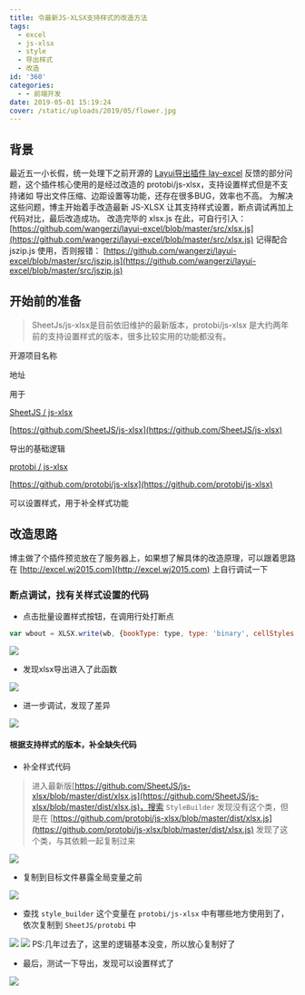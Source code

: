 ```yaml
---
title: 令最新JS-XLSX支持样式的改造方法
tags:
  - excel
  - js-xlsx
  - style
  - 导出样式
  - 改造
id: '360'
categories:
  - - 前端开发
date: 2019-05-01 15:19:24
cover: /static/uploads/2019/05/flower.jpg
---
```


## 背景

最近五一小长假，统一处理下之前开源的 [Layui导出插件 lay-excel](https://github.com/wangerzi/layui-excel) 反馈的部分问题，这个插件核心使用的是经过改造的 protobi/js-xlsx，支持设置样式但是不支持诸如 导出文件压缩、边距设置等功能，还存在很多BUG，效率也不高。 为解决这些问题，博主开始着手改造最新 JS-XLSX 让其支持样式设置，断点调试再加上代码对比，最后改造成功。 改造完毕的 xlsx.js 在此，可自行引入： [https://github.com/wangerzi/layui-excel/blob/master/src/xlsx.js](https://github.com/wangerzi/layui-excel/blob/master/src/xlsx.js) 记得配合 jszip.js 使用，否则报错： [https://github.com/wangerzi/layui-excel/blob/master/src/jszip.js](https://github.com/wangerzi/layui-excel/blob/master/src/jszip.js)

## 开始前的准备

> SheetJs/js-xlsx是目前依旧维护的最新版本，protobi/js-xlsx 是大约两年前的支持设置样式的版本，很多比较实用的功能都没有。

开源项目名称

地址

用于

[SheetJS / js-xlsx](https://github.com/SheetJS/js-xlsx)

[https://github.com/SheetJS/js-xlsx](https://github.com/SheetJS/js-xlsx)

导出的基础逻辑

[protobi / js-xlsx](https://github.com/protobi/js-xlsx)

[https://github.com/protobi/js-xlsx](https://github.com/protobi/js-xlsx)

可以设置样式，用于补全样式功能

## 改造思路

博主做了个插件预览放在了服务器上，如果想了解具体的改造原理，可以跟着思路在 [http://excel.wj2015.com](http://excel.wj2015.com) 上自行调试一下

### 断点调试，找有关样式设置的代码

*   点击批量设置样式按钮，在调用行处打断点

```javascript
var wbout = XLSX.write(wb, {bookType: type, type: 'binary', cellStyles: true});
```

![](/static/uploads/2019/05/59cb58df4b8239af744e7dedb4c202dd.png)

*   发现xlsx导出进入了此函数

![](/static/uploads/2019/05/0d060dd000f14d4248d9a0b690d158dc.png)

*   进一步调试，发现了差异

![](/static/uploads/2019/05/ec1dbef1c7bb6294902479f9476f6dad.png)

#### 根据支持样式的版本，补全缺失代码

*   补全样式代码

> 进入最新版[https://github.com/SheetJS/js-xlsx/blob/master/dist/xlsx.js](https://github.com/SheetJS/js-xlsx/blob/master/dist/xlsx.js)，搜索 `StyleBuilder` 发现没有这个类，但是在 [https://github.com/protobi/js-xlsx/blob/master/dist/xlsx.js](https://github.com/protobi/js-xlsx/blob/master/dist/xlsx.js) 发现了这个类，与其依赖一起复制过来

![](/static/uploads/2019/05/53ca8f3c054d618a5c642f00b64d2a70.png)

*   复制到目标文件暴露全局变量之前

![](/static/uploads/2019/05/9d9e1b38659099dbf158141ef8946282.png)

*   查找 `style_builder` 这个变量在 `protobi/js-xlsx` 中有哪些地方使用到了，依次复制到 `SheetJS/protobi` 中

![](/static/uploads/2019/05/a236429e076ed4b49cdaf83b0a9917eb.png) ![](/static/uploads/2019/05/19a56922a11ed2b160636e0a739abb6e.png) PS:几年过去了，这里的逻辑基本没变，所以放心复制好了

*   最后，测试一下导出，发现可以设置样式了

![](/static/uploads/2019/05/31876adf7ddaf845e9a6be32dcb9cd4f.png)